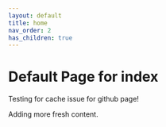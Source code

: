 ```yaml
---
layout: default
title: home
nav_order: 2
has_children: true
---
```


# Default Page for index

Testing for cache issue for github page!

Adding more fresh content.
